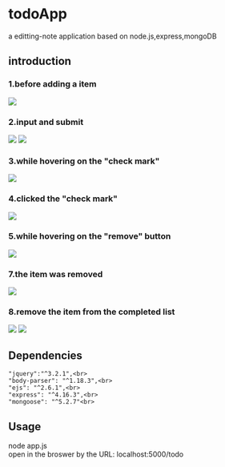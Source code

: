 # todoApp
a editting-note application based on node.js,express,mongoDB

## introduction

### 1.before adding a item<br>
![](https://github.com/jzwnju/todoApp/blob/master/Screenshot/1.jpg)

### 2.input and submit<br>
![](https://github.com/jzwnju/todoApp/blob/master/Screenshot/2.jpg)
![](https://github.com/jzwnju/todoApp/blob/master/Screenshot/3.jpg)

### 3.while hovering on the "check mark"
![](https://github.com/jzwnju/todoApp/blob/master/Screenshot/4.jpg)

### 4.clicked the "check mark"
![](https://github.com/jzwnju/todoApp/blob/master/Screenshot/5.jpg)

### 5.while hovering on the "remove" button
![](https://github.com/jzwnju/todoApp/blob/master/Screenshot/6.jpg)

### 7.the item was removed
![](https://github.com/jzwnju/todoApp/blob/master/Screenshot/7.jpg)

### 8.remove the item from the completed list
![](https://github.com/jzwnju/todoApp/blob/master/Screenshot/8.jpg)
![](https://github.com/jzwnju/todoApp/blob/master/Screenshot/9.jpg)

## Dependencies
    "jquery":"^3.2.1",<br>
    "body-parser": "^1.18.3",<br>
    "ejs": "^2.6.1",<br>
    "express": "^4.16.3",<br>
    "mongoose": "^5.2.7"<br>
## Usage
  node app.js<br>
  open in the broswer by the URL: localhost:5000/todo
